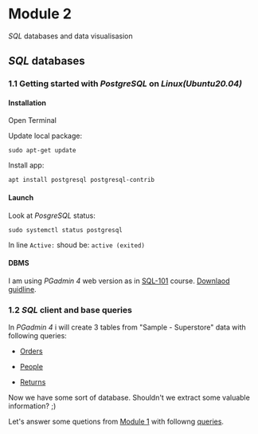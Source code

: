# Module 2

_SQL_ databases and data visualisasion

## _SQL_ databases

### 1.1 Getting started with _PostgreSQL_ on _Linux(Ubuntu20.04)_

#### Installation

Open Terminal

Update local package:
```
sudo apt-get update
```
Install app:
```
apt install postgresql postgresql-contrib
```

#### Launch

Look at _PosgreSQL_ status:
```
sudo systemctl status postgresql
```
In line `Active:` shoud be: `active (exited)
`   
#### DBMS

I am using _PGadmin 4_ web version as in [SQL-101](https://www.youtube.com/watch?v=jP2dsNqXeYU&list=PLg5SS_4L6LYuE4z-3BgLYGkZrs-cF4Tep&index=3) course.
[Downlaod guidline](https://www.pgadmin.org/download/pgadmin-4-apt/).

### 1.2 _SQL_ client and base queries

In _PGadmin 4_ i will create 3 tables from "Sample - Superstore" data with following queries:

- [Orders](https://github.com/Vainane/DE-101/blob/main/Module%202/orders.sql)

- [People](https://github.com/Vainane/DE-101/blob/main/Module%202/people.sql)

- [Returns](https://github.com/Vainane/DE-101/blob/main/Module%202/returns.sql)

Now we have some sort of database. Shouldn't we extract some valuable information? ;)

Let's answer some quetions from [Module 1](https://github.com/Data-Learn/data-engineering/tree/master/DE-101%20Modules/Module01/DE%20-%20101%20Lab%201.1#%D0%B0%D0%BD%D0%B0%D0%BB%D0%B8%D1%82%D0%B8%D0%BA%D0%B0-%D0%B2-excel) with followng [queries](https://github.com/Vainane/DE-101/blob/main/Module%202/queries.sql).

